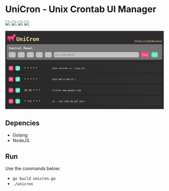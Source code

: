 # UniCron - Unix Crontab UI Manager

![](https://img.shields.io/static/v1.svg?label=&message=Unix&color=55E6C1)
![](https://img.shields.io/static/v1.svg?label=&message=Crontab&color=FC427B)
![](https://img.shields.io/static/v1.svg?label=&message=UI&color=fff2a6)
![](https://img.shields.io/static/v1.svg?label=&message=Manager&color=2e2c2c)

![](./public/screen.png)

## Depencies

* Golang
* NodeJS

## Run

Use the commands below:

* `go build unicron.go`
* `./unicron`
